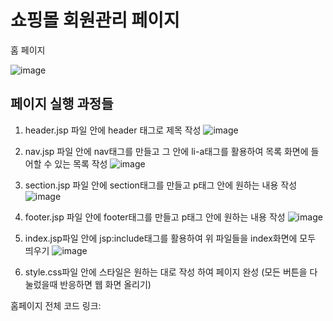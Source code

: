 # 쇼핑몰 회원관리 페이지

홈 페이지

![image](https://github.com/user-attachments/assets/dbb92b99-11de-4b0d-8fc8-1fef434563e8)

## 페이지 실행 과정들

1. header.jsp 파일 안에 header 태그로 제목 작성
![image](https://github.com/user-attachments/assets/4fa14569-e305-46ad-a96f-cf53b2055e57)

2. nav.jsp 파일 안에 nav태그를 만들고 그 안에 li-a태그를 활용하여 목록 화면에 들어할 수 있는 목록 작성
![image](https://github.com/user-attachments/assets/eb0fdd55-dc48-46ef-a6c0-7f1f08e316ea)

3. section.jsp 파일 안에 section태그를 만들고 p태그 안에 원하는 내용 작성
![image](https://github.com/user-attachments/assets/eae34114-437e-4c78-9c09-01d98c194b0b)

4. footer.jsp 파일 안에 footer태그를 만들고 p태그 안에 원하는 내용 작성
![image](https://github.com/user-attachments/assets/ed1e587d-c269-4a65-bbf6-da61fc8e2ec4)

5. index.jsp파일 안에 jsp:include태그를 활용하여 위 파일들을 index화면에 모두 띄우기
![image](https://github.com/user-attachments/assets/a51e86f8-d38f-493b-80c3-b06348fc163a)

6. style.css파일 안에 스타일은 원하는 대로 작성 하여 페이지 완성
(모든 버튼을 다 눌렀을때 반응하면 웹 화면 올리기)

홈페이지 전체 코드 링크:
